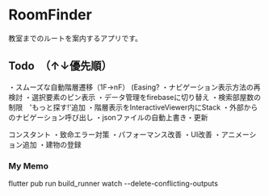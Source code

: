 # RoomFinder

教室までのルートを案内するアプリです。

## Todo　（↑↓優先順）

・スムーズな自動階層遷移（1F->nF） (Easing?
・ナビゲーション表示方法の再検討
・選択要素のピン表示
・データ管理をfirebaseに切り替え
・検索部屋数の制限　'もっと探す!'追加
・階層表示をInteractiveViewer内にStack
・外部からのナビゲーション呼び出し
・jsonファイルの自動上書き・更新

コンスタント
・致命エラー対策
・パフォーマンス改善
・UI改善
・アニメーション追加
・建物の登録

### My Memo
flutter pub run build_runner watch --delete-conflicting-outputs
